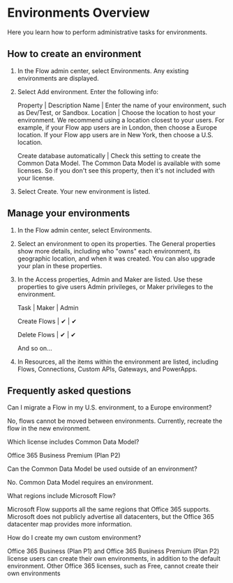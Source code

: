 <properties
	pageTitle="How to administer environments | Microsoft PowerApps"
	description="How to administer environments"
	services=""
	suite="powerapps"
	documentationCenter="na"
	authors="RickSaling"
	manager="anneta"
	editor=""
	tags=""/>

<tags
   ms.service="powerapps"
   ms.devlang="na"
   ms.topic="topic"
   ms.tgt_pltfrm="na"
   ms.workload="na"
   ms.date="10/07/2016"
   ms.author="ricksal"/>

# Environments Overview
Here you learn how to perform administrative tasks for environments.

## How to create an environment

1.	In the Flow admin center, select Environments. Any existing environments are displayed.
2.	Select Add environment. Enter the following info:

	Property | Description
	Name | Enter the name of your environment, such as Dev/Test, or Sandbox.
	Location | Choose the location to host your environment. We recommend using a location closest to your users. For example, if your Flow app users are in London, then choose a Europe location. If your Flow app users are in New York, then choose a U.S. location.

	Create database automatically | Check this setting to create the Common Data Model. The Common Data Model is available with some licenses. So if you don't see this property, then it's not included with your license.

3.	Select Create. Your new environment is listed.

## Manage your environments
1.	In the Flow admin center, select Environments.
2.	Select an environment to open its properties. The General properties show more details, including who "owns" each environment, its geographic location, and when it was created. You can also upgrade your plan in these properties.
3.	In the Access properties, Admin and Maker are listed. Use these properties to give users Admin privileges, or Maker privileges to the environment.

	Task | Maker | Admin

	Create Flows | ✔ | ✔

	Delete Flows | ✔ | ✔

	And so on...


4. In Resources, all the items within the environment are listed, including Flows, Connections, Custom APIs, Gateways, and PowerApps.

## Frequently asked questions
Can I migrate a Flow in my U.S. environment, to a Europe environment?

No, flows cannot be moved between environments. Currently, recreate the flow in the new environment.

Which license includes Common Data Model?

Office 365 Business Premium (Plan P2)

Can the Common Data Model be used outside of an environment?

No. Common Data Model requires an environment.

What regions include Microsoft Flow?

Microsoft Flow supports all the same regions that Office 365 supports. Microsoft does not publicly advertise all datacenters, but the Office 365 datacenter map provides more information.

How do I create my own custom environment?

Office 365 Business (Plan P1) and Office 365 Business Premium (Plan P2) license users can create their own environments, in addition to the default environment. Other Office 365 licenses, such as Free, cannot create their own environments
